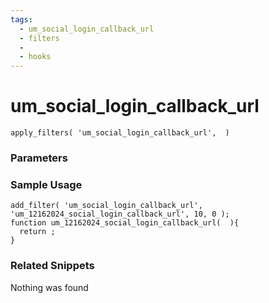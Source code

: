 ```yaml
---
tags: 
  - um_social_login_callback_url
  - filters
  - 
  - hooks
---
```

# um\_social\_login\_callback\_url

``` php:no-line-numbers
apply_filters( 'um_social_login_callback_url',  )
```
<div class='hook-sep'></div>

### Parameters

<div class='hook-sep'></div>



### Sample Usage

``` php:no-line-numbers
add_filter( 'um_social_login_callback_url', 'um_12162024_social_login_callback_url', 10, 0 );
function um_12162024_social_login_callback_url(  ){
  return ;
}
```
<div class='hook-sep'></div>



### Related Snippets

Nothing was found

